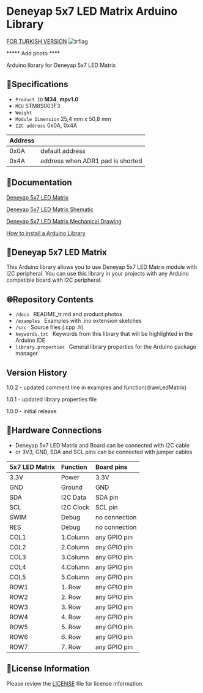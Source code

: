 # Deneyap 5x7 LED Matrix Arduino Library
[FOR TURKISH VERSION](docs/README_tr.md) ![trflag](https://github.com/deneyapkart/deneyapkart-arduino-core/blob/master/docs/tr.png)

***** Add photo ****

Arduino library for Deneyap 5x7 LED Matrix

## :mag_right:Specifications 
- `Product ID` **M34**, **mpv1.0**
- `MCU` STM8S003F3
- `Weight` 
- `Module Dimension` 25,4 mm x 50,8 mm
- `I2C address` 0x0A, 0x4A

| Address |  | 
| :---      | :---     |
| 0x0A | default address |
| 0x4A | address when ADR1 pad is shorted |

## :closed_book:Documentation
[Deneyap 5x7 LED Matrix](https://docs.deneyapkart.org/en/content/contentDetail/deneyap-modul-deneyap-5x7-led-matris-m34)

[Deneyap 5x7 LED Matrix Shematic](https://cdn.deneyapkart.org/media/upload/userFormUpload/WK1yhelN3AwpEflznnZfwsBHZ6iLXOWE.pdf)

[Deneyap 5x7 LED Matrix Mechanical Drawing](https://cdn.deneyapkart.org/media/upload/userFormUpload/njN5GWrocMBeOjJ2EcCy0OTVWnrlxiDc.pdf)

[How to install a Arduino Library](https://docs.arduino.cc/software/ide-v1/tutorials/installing-libraries)

## :pushpin:Deneyap 5x7 LED Matrix 
This Arduino library allows you to use Deneyap 5x7 LED Matrix module with I2C peripheral. You can use this library in your projects with any Arduino compatible board with I2C peripheral.

## :globe_with_meridians:Repository Contents
- `/docs ` README_tr.md and product photos
- `/examples ` Examples with .ino extension sketches
- `/src ` Source files (.cpp .h)
- `keywords.txt ` Keywords from this library that will be highlighted in the Arduino IDE
- `library.properties ` General library properties for the Arduino package manager

## Version History
1.0.2 - updated comment line in examples and function(drawLedMatrix)

1.0.1 - updated library.properties file

1.0.0 - initial release

## :rocket:Hardware Connections
- Deneyap 5x7 LED Matrix and Board can be connected with I2C cable
- or 3V3, GND, SDA and SCL pins can be connected with jumper cables

|5x7 LED Matrix | Function | Board pins | 
|:--- |   :---  | :---|
|3.3V | Power   |3.3V |      
|GND  | Ground  | GND | 
|SDA  | I2C Data  | SDA pin |
|SCL  | I2C Clock | SCL pin |
|SWIM | Debug | no connection |
|RES  | Debug | no connection |
|COL1 | 1.Column | any GPIO pin |
|COL2 | 2.Column | any GPIO pin |
|COL3 | 3.Column | any GPIO pin |
|COL4 | 4.Column | any GPIO pin |
|COL5 | 5.Column | any GPIO pin |
|ROW1 | 1. Row | any GPIO pin |
|ROW2 | 2. Row | any GPIO pin |
|ROW3 | 3. Row | any GPIO pin |
|ROW4 | 4. Row | any GPIO pin |
|ROW5 | 5. Row | any GPIO pin |
|ROW6 | 6. Row | any GPIO pin |
|ROW7 | 7. Row | any GPIO pin |

## :bookmark_tabs:License Information
Please review the [LICENSE](https://github.com/deneyapkart/deneyap-5x7-led-matris-arduino-library/blob/master/LICENSE) file for license information.
